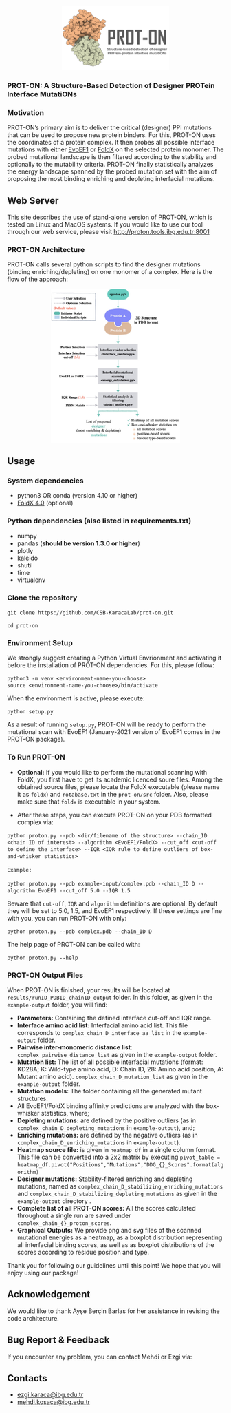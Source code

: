 <p align="center">
  <img width="250" height="150" src="logo.png">
</p>

### PROT-ON: A Structure-Based Detection of Designer PROTein Interface MutatiONs

### Motivation

PROT-ON’s primary aim is to deliver the critical (designer) PPI mutations that can be used to propose new protein binders. For this, PROT-ON uses the coordinates of a protein complex. It then probes all possible interface mutations with either [EvoEF1](https://github.com/tommyhuangthu/EvoEF) or [FoldX](http://foldxsuite.crg.eu/) on the selected protein monomer. The probed mutational landscape is then filtered according to the stability and optionally to the mutability criteria. PROT-ON finally statistically analyzes the energy landscape spanned by the probed mutation set with the aim of proposing the most binding enriching and depleting interfacial mutations.

## Web Server
This site describes the use of stand-alone version of PROT-ON, which is tested on Linux and MacOS systems. If you would like to use our tool through our web service, please visit http://proton.tools.ibg.edu.tr:8001

### PROT-ON Architecture
PROT-ON calls several python scripts to find the designer mutations (binding enriching/depleting) on one monomer of a complex. Here is the flow of the approach:
<p align="center">
<img align="center" src="proton_code_architecture.jpg" alt="proton_code_architecture" width = "300" />
</p>

## Usage

### System dependencies
* python3 OR conda (version 4.10 or higher)
* [FoldX 4.0](http://foldxsuite.crg.eu/) (optional)

### Python dependencies (also listed in requirements.txt)
* numpy
* pandas (**should be version 1.3.0 or higher**)
* plotly
* kaleido
* shutil
* time
* virtualenv

### Clone the repository
```
git clone https://github.com/CSB-KaracaLab/prot-on.git
```
```
cd prot-on
```
### Environment Setup

We strongly suggest creating a Python Virtual Envrionment and activating it before the installation of PROT-ON dependencies. For this, please follow: 

```
python3 -m venv <environment-name-you-choose>
source <environment-name-you-choose>/bin/activate
```
When the environment is active, please execute:
```
python setup.py
```

As a result of running `setup.py`, PROT-ON will be ready to perform the mutational scan with EvoEF1 (January-2021 version of EvoEF1 comes in the PROT-ON package). 

### To Run PROT-ON
* **Optional:** If you would like to perform the mutational scanning with FoldX, you first have to get its academic licenced soure files. Among the obtained source files, please locate the FoldX executable (please name it as `foldx`) and `rotabase.txt` in the `prot-on/src` folder. Also, please make sure that `foldx` is executable in your system.

* After these steps, you can execute PROT-ON on your PDB formatted complex via:
```
python proton.py --pdb <dir/filename of the structure> --chain_ID <chain ID of interest> --algorithm <EvoEF1/FoldX> --cut_off <cut-off to define the interface> --IQR <IQR rule to define outliers of box-and-whisker statistics> 

Example:

python proton.py --pdb example-input/complex.pdb --chain_ID D --algorithm EvoEF1 --cut_off 5.0 --IQR 1.5
```
Beware that `cut-off`, `IQR` and `algorithm` definitions are optional. By default they will be set to 5.0, 1.5, and EvoEF1 respectively. If these settings are fine with you, you can run PROT-ON with only:
``` 
python proton.py --pdb complex.pdb --chain_ID D 
```
The help page of PROT-ON can be called with:
``` 
python proton.py --help
```
### PROT-ON Output Files
When PROT-ON is finished, your results will be located at `results/runID_PDBID_chainID_output` folder. In this folder, as given in the `example-output` folder, you will find: 
  * **Parameters:** Containing the defined interface cut-off and IQR range.
  * **Interface amino acid list:** Interfacial amino acid list. This file corresponds to `complex_chain_D_interface_aa_list` in the `example-output` folder.
  * **Pairwise inter-monomeric distance list**: `complex_pairwise_distance_list` as given in the `example-output` folder.
  * **Mutation list:** The list of all possible interfacial mutations (format: KD28A; K: Wild-type amino acid, D: Chain ID, 28: Amino acid position, A: Mutant amino acid). `complex_chain_D_mutation_list` as given in the `example-output` folder.
  * **Mutation models:** The folder containing all the generated mutant structures. 
  * All EvoEF1/FoldX binding affinity predictions are analyzed with the box-whisker statistics, where;
  * **Depleting mutations:** are defined by the positive outliers (as in `complex_chain_D_depleting_mutations` in `example-output`), and;
  * **Enriching mutations:** are defined by the negative outliers (as in `complex_chain_D_enriching_mutations` in `example-output`). 
  * **Heatmap source file:** is given in `heatmap_df` in a single column format. This file can be converted ınto a 2x2 matrix by executing `pivot_table = heatmap_df.pivot("Positions","Mutations","DDG_{}_Scores".format(algorithm)`
  * **Designer mutations:** Stability-filtered enriching and depleting mutations, named as `complex_chain_D_stabilizing_enriching_mutations` and `complex_chain_D_stabilizing_depleting_mutations` as given in the `example-output` directory .
  * **Complete list of all PROT-ON scores:** All the scores calculated throughout a single run are saved under `complex_chain_{}_proton_scores`.
  * **Graphical Outputs:** We provide png and svg files of the scanned mutational energies as a heatmap, as a boxplot distribution representing all interfacial binding scores, as well as as boxplot distributions of the scores according to residue position and type.

Thank you for following our guidelines until this point! We hope that you will enjoy using our package!

## Acknowledgement
We would like to thank Ayşe Berçin Barlas for her assistance in revising the code architecture.

## Bug Report & Feedback
If you encounter any problem, you can contact Mehdi or Ezgi via:
## Contacts
* ezgi.karaca@ibg.edu.tr
* mehdi.kosaca@ibg.edu.tr
